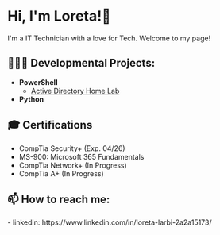 <h1>Hi, I'm Loreta!👋 </h2>

I'm a IT Technician with a love for Tech. Welcome to my page!

<h2>👨‍💻🌱 Developmental Projects:</h2>

- <b>PowerShell</b>
  - [Active Directory Home Lab](https://github.com/Larbi3/ActiveDirectoryLab)
- <b>Python</b>

<h2>🎓 Certifications</h2>

- CompTia Security+ (Exp. 04/26)
- MS-900: Microsoft 365 Fundamentals
- CompTia Network+ (In Progress)
- CompTia A+ (In Progress)

<h2>  📫 How to reach me:</h2>
- linkedin: https://www.linkedin.com/in/loreta-larbi-2a2a15173/


